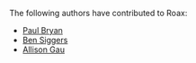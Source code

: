 The following authors have contributed to Roax:

- [Paul Bryan](mailto:pbryan@anode.ca)
- [Ben Siggers](mailto:ben@siggers.ca)
- [Allison Gau](mailto:allison.gau@gmail.com)
